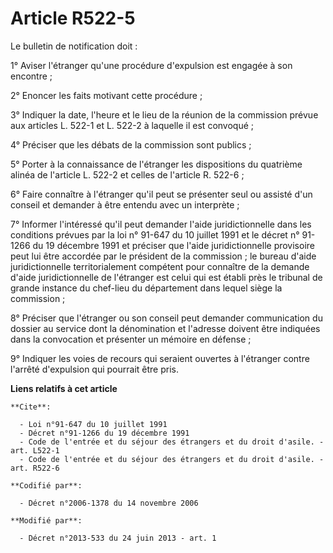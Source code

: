 # Article R522-5

Le bulletin de notification doit : 

1° Aviser l'étranger qu'une procédure d'expulsion est engagée à son encontre ; 

2° Enoncer les faits motivant cette procédure ; 

3° Indiquer la date, l'heure et le lieu de la réunion de la commission prévue aux articles L. 522-1 et L. 522-2 à laquelle il
est convoqué ; 

4° Préciser que les débats de la commission sont publics ; 

5° Porter à la connaissance de l'étranger les dispositions du quatrième alinéa de l'article L. 522-2 et celles de l'article
R. 522-6 ; 

6° Faire connaître à l'étranger qu'il peut se présenter seul ou assisté d'un conseil et demander à être entendu avec un
interprète ; 

7° Informer l'intéressé qu'il peut demander l'aide juridictionnelle dans les conditions prévues par la loi n° 91-647 du 10
juillet 1991 et le décret n° 91-1266 du 19 décembre 1991 et préciser que l'aide juridictionnelle provisoire peut lui être
accordée par le président de la commission ; le bureau d'aide juridictionnelle territorialement compétent pour connaître de
la demande d'aide juridictionnelle de l'étranger est celui qui est établi près le tribunal de grande instance du chef-lieu du
département dans lequel siège la commission ; 

8° Préciser que l'étranger ou son conseil peut demander communication du dossier au service dont la dénomination et l'adresse
doivent être indiquées dans la convocation et présenter un mémoire en défense ; 

9° Indiquer les voies de recours qui seraient ouvertes à l'étranger contre l'arrêté d'expulsion qui pourrait être pris.

**Liens relatifs à cet article**

	**Cite**:

	  - Loi n°91-647 du 10 juillet 1991
	  - Décret n°91-1266 du 19 décembre 1991
	  - Code de l'entrée et du séjour des étrangers et du droit d'asile. - art. L522-1
	  - Code de l'entrée et du séjour des étrangers et du droit d'asile. - art. R522-6

	**Codifié par**:

	  - Décret n°2006-1378 du 14 novembre 2006

	**Modifié par**:

	  - Décret n°2013-533 du 24 juin 2013 - art. 1

